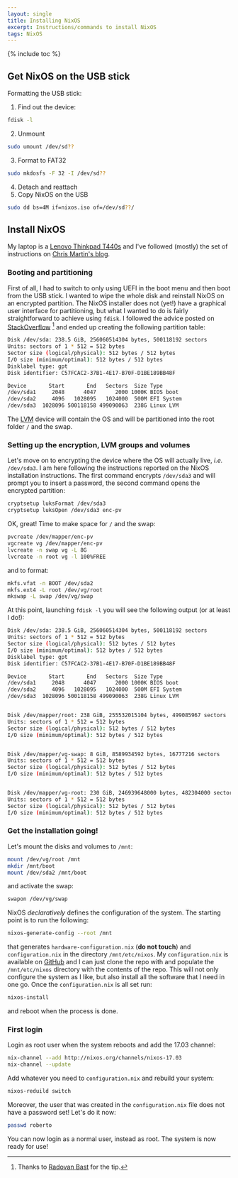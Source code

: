 ```yaml
---
layout: single
title: Installing NixOS
excerpt: Instructions/commands to install NixOS
tags: NixOS
---
```


{% include toc %}

## Get NixOS on the USB stick

Formatting the USB stick:
1. Find out the device:

~~~ bash
fdisk -l
~~~
2. Unmount

~~~ bash
sudo umount /dev/sd??
~~~
3. Format to FAT32

~~~ bash
sudo mkdosfs -F 32 -I /dev/sd??
~~~
4. Detach and reattach
5. Copy NixOS on the USB

~~~ bash
sudo dd bs=4M if=nixos.iso of=/dev/sd??/
~~~

## Install NixOS

My laptop is a [Lenovo Thinkpad T440s](http://www3.lenovo.com/us/en/laptops/thinkpad/t-series/t440s/)
and I've followed (mostly) the set of instructions on [Chris Martin's blog](https://chris-martin.org/2015/installing-nixos).

### Booting and partitioning

First of all, I had to switch to only using UEFI in the boot menu and then boot from the USB stick.
I wanted to wipe the whole disk and reinstall NixOS on an encrypted partition.
The NixOS installer does not (yet!) have a graphical user interface for
partitioning, but what I wanted to do is fairly straightforward to achieve
using `fdisk`. I followed the advice posted on [StackOverflow](https://unix.stackexchange.com/a/190145) [^1]
and ended up creating the following partition table:

~~~ bash
Disk /dev/sda: 238.5 GiB, 256060514304 bytes, 500118192 sectors
Units: sectors of 1 * 512 = 512 bytes
Sector size (logical/physical): 512 bytes / 512 bytes
I/O size (minimum/optimal): 512 bytes / 512 bytes
Disklabel type: gpt
Disk identifier: C57FCAC2-37B1-4E17-B70F-D1BE189BB48F

Device       Start       End   Sectors  Size Type
/dev/sda1     2048      4047      2000 1000K BIOS boot
/dev/sda2     4096   1028095   1024000  500M EFI System
/dev/sda3  1028096 500118158 499090063  238G Linux LVM
~~~
The [LVM](https://en.wikipedia.org/wiki/Logical_Volume_Manager_(Linux)) device
will contain the OS and will be partitioned into the root folder `/` and the swap.

### Setting up the encryption, LVM groups and volumes

Let's move on to encrypting the device where the OS will actually live, _i.e._ `/dev/sda3`.
I am here following the instructions reported on the NixOS installation instructions.
The first command encrypts `/dev/sda3` and will prompt you to insert a
password, the second command opens the encrypted partition:

~~~ bash
cryptsetup luksFormat /dev/sda3
cryptsetup luksOpen /dev/sda3 enc-pv
~~~
OK, great! Time to make space for `/` and the swap:

~~~ bash
pvcreate /dev/mapper/enc-pv
vgcreate vg /dev/mapper/enc-pv
lvcreate -n swap vg -L 8G
lvcreate -n root vg -l 100%FREE
~~~
and to format:

~~~ bash
mkfs.vfat -n BOOT /dev/sda2
mkfs.ext4 -L root /dev/vg/root
mkswap -L swap /dev/vg/swap
~~~
At this point, launching `fdisk -l` you will see the following output (or at least I do!):

~~~ bash
Disk /dev/sda: 238.5 GiB, 256060514304 bytes, 500118192 sectors
Units: sectors of 1 * 512 = 512 bytes
Sector size (logical/physical): 512 bytes / 512 bytes
I/O size (minimum/optimal): 512 bytes / 512 bytes
Disklabel type: gpt
Disk identifier: C57FCAC2-37B1-4E17-B70F-D1BE189BB48F

Device       Start       End   Sectors  Size Type
/dev/sda1     2048      4047      2000 1000K BIOS boot
/dev/sda2     4096   1028095   1024000  500M EFI System
/dev/sda3  1028096 500118158 499090063  238G Linux LVM


Disk /dev/mapper/root: 238 GiB, 255532015104 bytes, 499085967 sectors
Units: sectors of 1 * 512 = 512 bytes
Sector size (logical/physical): 512 bytes / 512 bytes
I/O size (minimum/optimal): 512 bytes / 512 bytes


Disk /dev/mapper/vg-swap: 8 GiB, 8589934592 bytes, 16777216 sectors
Units: sectors of 1 * 512 = 512 bytes
Sector size (logical/physical): 512 bytes / 512 bytes
I/O size (minimum/optimal): 512 bytes / 512 bytes


Disk /dev/mapper/vg-root: 230 GiB, 246939648000 bytes, 482304000 sectors
Units: sectors of 1 * 512 = 512 bytes
Sector size (logical/physical): 512 bytes / 512 bytes
I/O size (minimum/optimal): 512 bytes / 512 bytes
~~~

### Get the installation going!

Let's mount the disks and volumes to `/mnt`:

~~~ bash
mount /dev/vg/root /mnt
mkdir /mnt/boot
mount /dev/sda2 /mnt/boot
~~~
and activate the swap:

~~~ bash
swapon /dev/vg/swap
~~~

NixOS _declaratively_ defines the configuration of the system.
The starting point is to run the following:

~~~ bash
nixos-generate-config --root /mnt
~~~
that generates `hardware-configuration.nix` (**do not touch**) and
`configuration.nix` in the directory `/mnt/etc/nixos`.
My `configuration.nix` is available on
[GitHub](https://github.com/robertodr/nixos-configuration) and I can just clone
the repo with and populate the `/mnt/etc/nixos` directory with the contents of
the repo. This will not only configure the system as I like, but also install
all the software that I need in one go.
Once the `configuration.nix` is all set run:

~~~ bash
nixos-install
~~~
and reboot when the process is done.

### First login

Login as root user when the system reboots and add the 17.03 channel: 

~~~ bash
nix-channel --add http://nixos.org/channels/nixos-17.03
nix-channel --update
~~~
Add whatever you need to `configuration.nix` and rebuild your system:

~~~ bash
nixos-reduild switch
~~~

Moreover, the user that was created in the `configuration.nix` file does not have a password set! Let's do it now:

~~~ bash
passwd roberto
~~~
You can now login as a normal user, instead as root.
The system is now ready for use!


[^1]: Thanks to [Radovan Bast](bast.fr) for the tip.
